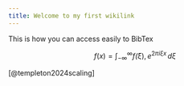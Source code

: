 ```yaml
---
title: Welcome to my first wikilink
---
```

This is how you can access easily to BibTex 


$$
f(x) = \int_{-\infty}^\infty
    f\hat(\xi),e^{2 \pi i \xi x}
    \,d\xi
$$

[@templeton2024scaling]
